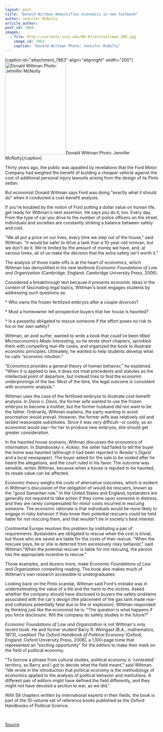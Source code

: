 ```yaml
---
layout: post
title: "Donald Wittman demystifies economics in new textbook"
author: Jennifer McNulty
article_author: 
post_id: 7864
images:
  - file: http://currents.ucsc.edu/06-07/art/wittman.200.jpg
    image_id: 7863
    caption: "Donald Wittman Photo: Jennifer McNulty"
---
```


[caption id="attachment_7863" align="alignright" width="200"]<a href="http://dev-ucsc-news.pantheonsite.io/wp-content/uploads/2007/01/wittman.200.jpg"><img class="size-full wp-image-7863" src="http://dev-ucsc-news.pantheonsite.io/wp-content/uploads/2007/01/wittman.200.jpg" alt="Donald Wittman Photo: Jennifer McNulty" width="200" height="301" /></a>Donald Wittman Photo: Jennifer McNulty[/caption]
<a name="content" id="content"></a>
<p>
  Thirty years ago, the public was appalled by revelations that the Ford Motor Company had weighed the benefit of building a cheaper vehicle against the cost of additional personal injury lawsuits arising from the design of its Pinto sedan.
</p>
<p>
  But economist Donald Wittman says Ford was doing "exactly what it should do" when it conducted a cost-benefit analysis.
</p>
<p>
  If you're troubled by the notion of Ford putting a dollar value on human life, get ready for Wittman's next assertion. He says you do it, too. Every day. From the type of car you drive to the number of police officers on the street, individuals and societies are constantly striking a balance between safety and cost.
</p>
<p>
  "We all put a price on our lives, every time we step out of the house," said Wittman. "It would be safer to drive a tank than a 10-year-old minivan, but we don't do it. We're limited by the amount of money we have, and, at various times, all of us make the decision that the extra safety isn't worth it."
</p>
<p>
  The analysis of those trade-offs is at the heart of economics, which Wittman has demystified in his new textbook <i>Economic Foundations of Law and Organization</i> (Cambridge, England: Cambridge University Press, 2006).
</p>
<p>
  Considered a breakthrough text because it presents economic ideas in the context of fascinating legal topics, Wittman's book engages students by addressing such questions as:
</p>
<p>
  * Who owns the frozen fertilized embryos after a couple divorces?
</p>
<p>
  * Must a homeowner tell prospective buyers that her house is haunted?
</p>
<p>
  * Is a passerby obligated to rescue someone if the effort poses no risk to his or her own safety?
</p>
<p>
  Wittman, an avid surfer, wanted to write a book that could've been titled <i>Microeconomics Made Interesting</i>, so he wrote short chapters, sprinkled them with compelling real-life cases, and organized the book to illustrate economic principles. Ultimately, he wanted to help students develop what he calls "economic intuition."
</p>
<p>
  "Economics provides a general theory of human behavior," he explained. "When it is applied to law, it does not treat precedents and statutes as the intellectual point of departure, but instead tries to find the economic underpinnings of the law. Most of the time, the legal outcome is consistent with economic analysis."
</p>
<p>
  Wittman uses the case of the fertilized embryos to illustrate cost-benefit analysis: In <i>Davis v. Davis</i>, the former wife wanted to use the frozen embryos to become a mother, but the former husband did not want to be the father. Ordinarily, Wittman explains, the party wanting to avoid procreation would prevail. However, the former wife was relatively old and lacked reasonable substitutes. Since it was very difficult--or costly, as an economist would say--for her to produce new embryos, she should get greater consideration.
</p>
<p>
  In the haunted house scenario, Wittman discusses the economics of information. In <i>Stambovsky v. Ackley</i>, the seller had failed to tell the buyer the home was haunted (although it had been reported in <i>Reader's Digest</i> and a local newspaper). The buyer asked for the sale to be voided after he heard the allegations, and the court ruled in his favor. The outcome was sensible, writes Wittman, because when a house is reputed to be haunted, its resale value can be affected.
</p>
<p>
  Economic theory weighs the costs of alternative outcomes, which is evident in Wittman's discussion of the obligation of would-be rescuers, known as the "good Samaritan rule." In the United States and England, bystanders are generally not required to take action if they come upon someone in distress, and they are rarely compensated for minor costs incurred in rescuing someone. The economic rationale is that individuals would be more likely to engage in risky behavior if they knew their potential rescuers could be held liable for <i>not</i> rescuing them, and that wouldn't be in society's best interest.
</p>
<p>
  Continental Europe resolves this problem by instituting a pair of requirements: Bystanders are obligated to rescue when the cost is trivial, but those who are saved are liable for the costs of their rescue. "When the rescuee pays, he or she is deterred from excessively risky behavior," said Wittman."When the potential rescuer is liable for not rescuing, the person has the appropriate incentive to rescue."
</p>
<p>
  Those examples, and dozens more, make <i>Economic Foundations of Law and Organization</i> compelling reading. The book also makes much of Wittman's own research accessible to undergraduates.
</p>
<p>
  Looking back on the Pinto scandal, Wittman said Ford's mistake was in underestimating the value of a life and the harm to the victims. Asked whether the company should have disclosed to buyers the safety problems associated with the car's design (the placement of the gas tank made rear-end collisions potentially fatal due to fire or explosion), Wittman responded by thinking just like the economist he is: "The question is what happens if you force disclosure. Will the company do safety studies in the future?"
</p>
<p>
  <i>Economic Foundations of Law and Organization</i> is not Wittman's only recent book. He and former student Barry R. Weingast (B.A., mathematics, 1973), coedited <i>The Oxford Handbook of Political Economy</i> (Oxford, England: Oxford University Press, 2006), a 1,100-page tome that represented an "exciting opportunity" for the editors to make their mark on the field of political economy.
</p>
<p>
  "To borrow a phrase from cultural studies, political economy is 'contested' territory, so Barry and I got to decide what the field meant," said Wittman. "We wrote in the introduction that political economy is the methodology of economics applied to the analysis of political behavior and institutions. A different pair of editors might have defined the field differently, and they might not have devoted a section to war, as we did."
</p>
<p>
  With 59 chapters written by international experts in their fields, the book is part of the 10-volume set of reference books published as the Oxford Handbooks of Political Science.
</p>
<p>
  <br>
</p>
<p><a href="http://www1.ucsc.edu/currents/06-07/01-29/wittman.asp" title="Permalink to wittman">Source</a></p>
